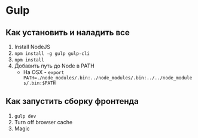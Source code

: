 # Gulp

## Как установить и наладить все

1. Install NodeJS
2. `npm install -g gulp gulp-cli`
3. `npm install`
4. Добавить путь до Node в PATH
	* На OSX - `export PATH=./node_modules/.bin:../node_modules/.bin:../../node_modules/.bin:$PATH`

## Как запустить сборку фронтенда

1. `gulp dev`
2. Turn off browser cache
3. Magic